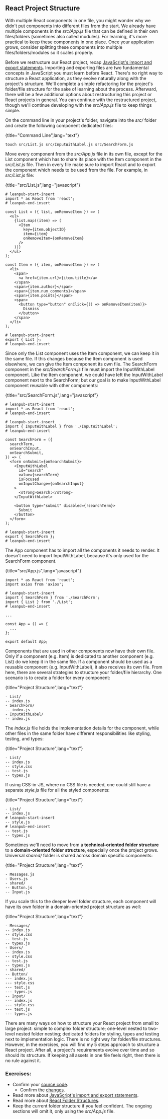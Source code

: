 ## React Project Structure

With multiple React components in one file, you might wonder why we didn't put components into different files from the start. We already have multiple components in the *src/App.js* file that can be defined in their own files/folders (sometimes also called modules). For learning, it's more practical to keep these components in one place. Once your application grows, consider splitting these components into multiple files/folders/modules so it scales properly.

Before we restructure our React project, recap [JavaScript's import and export statements](https://www.robinwieruch.de/javascript-import-export). Importing and exporting files are two fundamental concepts in JavaScript you must learn before React. There's no right way to structure a React application, as they evolve naturally along with the project's structure. We'll complete a simple refactoring for the project's folder/file structure for the sake of learning about the process. Afterward, there will be a few additional options about restructuring this project or React projects in general. You can continue with the restructured project, though we'll continue developing with the *src/App.js* file to keep things simple.

On the command line in your project's folder, navigate into the *src/* folder and create the following component dedicated files:

{title="Command Line",lang="text"}
~~~~~~~
touch src/List.js src/InputWithLabel.js src/SearchForm.js
~~~~~~~

Move every component from the *src/App.js* file in its own file, except for the List component which has to share its place with the Item component in the *src/List.js* file. Then in every file make sure to import React and to export the component which needs to be used from the file. For example, in *src/List.js* file:

{title="src/List.js",lang="javascript"}
~~~~~~~
# leanpub-start-insert
import * as React from 'react';
# leanpub-end-insert

const List = ({ list, onRemoveItem }) => (
  <ul>
    {list.map((item) => (
      <Item
        key={item.objectID}
        item={item}
        onRemoveItem={onRemoveItem}
      />
    ))}
  </ul>
);

const Item = ({ item, onRemoveItem }) => (
  <li>
    <span>
      <a href={item.url}>{item.title}</a>
    </span>
    <span>{item.author}</span>
    <span>{item.num_comments}</span>
    <span>{item.points}</span>
    <span>
      <button type="button" onClick={() => onRemoveItem(item)}>
        Dismiss
      </button>
    </span>
  </li>
);

# leanpub-start-insert
export { List };
# leanpub-end-insert
~~~~~~~

Since only the List component uses the Item component, we can keep it in the same file. If this changes because the Item component is used elsewhere, we can give the Item component its own file. The SearchForm component in the *src/SearchForm.js* file must import the InputWithLabel component. Like the Item component, we could have left the InputWithLabel component next to the SearchForm; but our goal is to make InputWithLabel component reusable with other components:

{title="src/SearchForm.js",lang="javascript"}
~~~~~~~
# leanpub-start-insert
import * as React from 'react';
# leanpub-end-insert

# leanpub-start-insert
import { InputWithLabel } from './InputWithLabel';
# leanpub-end-insert

const SearchForm = ({
  searchTerm,
  onSearchInput,
  onSearchSubmit,
}) => (
  <form onSubmit={onSearchSubmit}>
    <InputWithLabel
      id="search"
      value={searchTerm}
      isFocused
      onInputChange={onSearchInput}
    >
      <strong>Search:</strong>
    </InputWithLabel>

    <button type="submit" disabled={!searchTerm}>
      Submit
    </button>
  </form>
);

# leanpub-start-insert
export { SearchForm };
# leanpub-end-insert
~~~~~~~

The App component has to import all the components it needs to render. It doesn't need to import InputWithLabel, because it's only used for the SearchForm component.

{title="src/App.js",lang="javascript"}
~~~~~~~
import * as React from 'react';
import axios from 'axios';

# leanpub-start-insert
import { SearchForm } from './SearchForm';
import { List } from './List';
# leanpub-end-insert

...

const App = () => {
  ...
};

export default App;
~~~~~~~

Components that are used in other components now have their own file. Only if a component (e.g. Item) is dedicated to another component (e.g. List) do we keep it in the same file. If a component should be used as a reusable component (e.g. InputWithLabel), it also receives its own file. From here, there are several strategies to structure your folder/file hierarchy. One scenario is to create a folder for every component:

{title="Project Structure",lang="text"}
~~~~~~~
- List/
-- index.js
- SearchForm/
-- index.js
- InputWithLabel/
-- index.js
~~~~~~~

The *index.js* file holds the implementation details for the component, while other files in the same folder have different responsibilities like styling, testing, and types:

{title="Project Structure",lang="text"}
~~~~~~~
- List/
-- index.js
-- style.css
-- test.js
-- types.js
~~~~~~~

If using CSS-in-JS, where no CSS file is needed, one could still have a separate *style.js* file for all the styled components:

{title="Project Structure",lang="text"}
~~~~~~~
- List/
-- index.js
# leanpub-start-insert
-- style.js
# leanpub-end-insert
-- test.js
-- types.js
~~~~~~~

Sometimes we'll need to move from a **technical-oriented folder structure** to a **domain-oriented folder structure**, especially once the project grows. Universal *shared/* folder is shared across domain specific components:

{title="Project Structure",lang="text"}
~~~~~~~
- Messages.js
- Users.js
- shared/
-- Button.js
-- Input.js
~~~~~~~

If you scale this to the deeper level folder structure, each component will have its own folder in a domain-oriented project structure as well:

{title="Project Structure",lang="text"}
~~~~~~~
- Messages/
-- index.js
-- style.css
-- test.js
-- types.js
- Users/
-- index.js
-- style.css
-- test.js
-- types.js
- shared/
-- Button/
--- index.js
--- style.css
--- test.js
--- types.js
-- Input/
--- index.js
--- style.css
--- test.js
--- types.js
~~~~~~~

There are many ways on how to structure your React project from small to large project: simple to complex folder structure; one-level nested to two-level nested folder nesting; dedicated folders for styling, types and testing next to implementation logic. There is no right way for folder/file structures. However, in the exercises, you will find my 5 steps approach to structure a React project. After all, a project's requirements evolve over time and so should its structure. If keeping all assets in one file feels right, then there is no rule against it.

### Exercises:

* Confirm your [source code](https://codesandbox.io/s/github/the-road-to-learn-react/hacker-stories/tree/2021/React-Folder-Structure).
  * Confirm the [changes](https://github.com/the-road-to-learn-react/hacker-stories/compare/2021/react-modern-final...2021/React-Folder-Structure).
* Read more about [JavaScript's import and export statements](https://www.robinwieruch.de/javascript-import-export).
* Read more about [React Folder Structures](https://www.robinwieruch.de/react-folder-structure).
* Keep the current folder structure if you feel confident. The ongoing sections will omit it, only using the *src/App.js* file.
